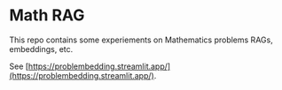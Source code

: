 # Math RAG

This repo contains some experiements on Mathematics problems RAGs, embeddings, etc.

See [https://problembedding.streamlit.app/](https://problembedding.streamlit.app/).
